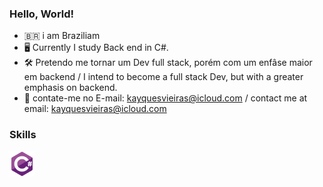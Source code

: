 ### Hello, World!
- 🇧🇷 i am Braziliam
- 🖥️ Currently I study Back end in C#.
- 🛠️ Pretendo me tornar um Dev full stack, porém com um enfâse maior em backend     /    I intend to become a full stack Dev, but with a greater emphasis on backend.
- 📩 contate-me no E-mail: kayquesvieiras@icloud.com     /    contact me at email: kayquesvieiras@icloud.com

### Skills

<p align="left"> 
<a href="https://www.w3schools.com/cs/" target="_blank" rel="noreferrer"> <img src="https://raw.githubusercontent.com/devicons/devicon/master/icons/csharp/csharp-original.svg" alt="csharp" width="40" height="40"/></a>  
</p>

